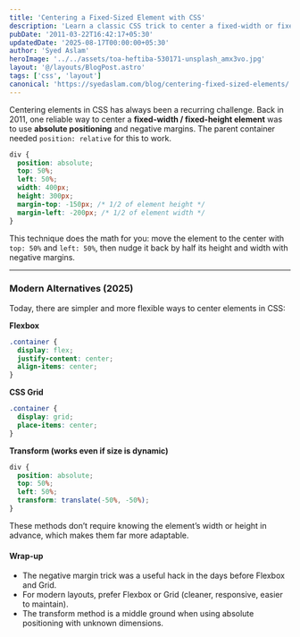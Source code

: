 ```yaml
---
title: 'Centering a Fixed-Sized Element with CSS'
description: 'Learn a classic CSS trick to center a fixed-width or fixed-height element using absolute positioning and negative margins.'
pubDate: '2011-03-22T16:42:17+05:30'
updatedDate: '2025-08-17T00:00:00+05:30'
author: 'Syed Aslam'
heroImage: '../../assets/toa-heftiba-530171-unsplash_amx3vo.jpg'
layout: '@/layouts/BlogPost.astro'
tags: ['css', 'layout']
canonical: 'https://syedaslam.com/blog/centering-fixed-sized-elements/'
---
```


Centering elements in CSS has always been a recurring challenge. Back in 2011, one reliable way to center a **fixed-width / fixed-height element** was to use **absolute positioning** and negative margins. The parent container needed `position: relative` for this to work.

```css
div {
  position: absolute;
  top: 50%;
  left: 50%;
  width: 400px;
  height: 300px;
  margin-top: -150px; /* 1/2 of element height */
  margin-left: -200px; /* 1/2 of element width */
}
```

This technique does the math for you: move the element to the center with `top: 50%` and `left: 50%`, then nudge it back by half its height and width with negative margins.

---

### Modern Alternatives (2025)

Today, there are simpler and more flexible ways to center elements in CSS:

**Flexbox**

```css
.container {
  display: flex;
  justify-content: center;
  align-items: center;
}
```

**CSS Grid**

```css
.container {
  display: grid;
  place-items: center;
}
```

**Transform (works even if size is dynamic)**

```css
div {
  position: absolute;
  top: 50%;
  left: 50%;
  transform: translate(-50%, -50%);
}
```

These methods don’t require knowing the element’s width or height in advance, which makes them far more adaptable.

#### Wrap-up

- The negative margin trick was a useful hack in the days before Flexbox and Grid.
- For modern layouts, prefer Flexbox or Grid (cleaner, responsive, easier to maintain).
- The transform method is a middle ground when using absolute positioning with unknown dimensions.
